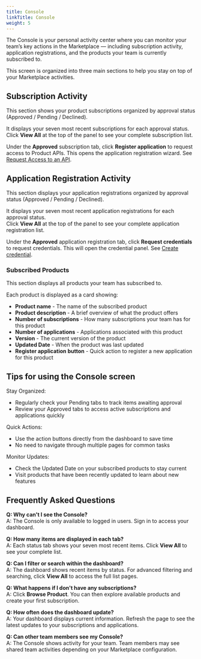 ```yaml
---
title: Console
linkTitle: Console
weight: 5
---
```


The Console is your personal activity center where you can monitor your team’s key actions in the Marketplace — including subscription activity, application registrations, and the products your team is currently subscribed to.

This screen is organized into three main sections to help you stay on top of your Marketplace activities.

## Subscription Activity

This section shows your product subscriptions organized by approval status (Approved / Pending / Declined).

It displays your seven most recent subscriptions for each approval status.
Click **View All** at the top of the panel to see your complete subscription list.

Under the **Approved** subscription tab, click **Register application** to request access to Product APIs. This opens the application registration wizard. See [Request Access to an API](/docs/manage_marketplace/consumer_experience/credential_management#request-access-to-an-api).

## Application Registration Activity

This section displays your application registrations organized by approval status (Approved / Pending / Declined).

It displays your seven most recent application registrations for each approval status.  
Click **View All** at the top of the panel to see your complete application registration list.

Under the **Approved** application registration tab, click **Request credentials** to request credentials. This will open the credential panel. See [Create credential](/docs/manage_marketplace/consumer_experience/credential_management#create-credentials).

### Subscribed Products

This section displays all products your team has subscribed to.

Each product is displayed as a card showing:

* **Product name** - The name of the subscribed product
* **Product description** - A brief overview of what the product offers
* **Number of subscriptions** - How many subscriptions your team has for this product
* **Number of applications** - Applications associated with this product
* **Version** - The current version of the product
* **Updated Date** - When the product was last updated
* **Register application button** - Quick action to register a new application for this product

## Tips for using the Console screen

Stay Organized:

* Regularly check your Pending tabs to track items awaiting approval
* Review your Approved tabs to access active subscriptions and applications quickly

Quick Actions:

* Use the action buttons directly from the dashboard to save time
* No need to navigate through multiple pages for common tasks

Monitor Updates:

* Check the Updated Date on your subscribed products to stay current
* Visit products that have been recently updated to learn about new features

## Frequently Asked Questions

**Q: Why can't I see the Console?**  
A: The Console is only available to logged in users. Sign in to access your dashboard.

**Q: How many items are displayed in each tab?**  
A: Each status tab shows your seven most recent items. Click **View All** to see your complete list.

**Q: Can I filter or search within the dashboard?**  
A: The dashboard shows recent items by status. For advanced filtering and searching, click **View All** to access the full list pages.

**Q: What happens if I don't have any subscriptions?**  
A: Click **Browse Product**. You can then explore available products and create your first subscription.

**Q: How often does the dashboard update?**  
A: Your dashboard displays current information. Refresh the page to see the latest updates to your subscriptions and applications.

**Q: Can other team members see my Console?**  
A: The Console shows activity for your team. Team members may see shared team activities depending on your Marketplace configuration.
